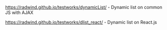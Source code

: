 https://radwind.github.io/testworks/dynamicList/   - Dynamic list on common JS with AJAX

https://radwind.github.io/testworks/dlist_react/   - Dynamic list on React.js
